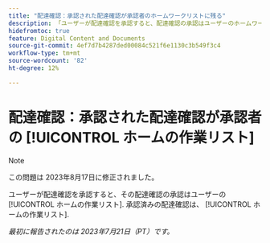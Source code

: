 ```yaml
---
title: "配達確認：承認された配達確認が承認者のホームワークリストに残る"
description: 「ユーザーが配達確認を承認すると、配達確認の承認はユーザーのホームワークリストに残ります。 承認済みの配達確認は、自動的にホームワークリストから削除されます。」
hidefromtoc: true
feature: Digital Content and Documents
source-git-commit: 4ef7d7b4287ded00084c521f6e1130c3b549f3c4
workflow-type: tm+mt
source-wordcount: '82'
ht-degree: 12%

---
```



# 配達確認：承認された配達確認が承認者の [!UICONTROL ホームの作業リスト]

<!--WF and WFP TOCs-->

>[!NOTE]
>
>この問題は 2023年8月17日に修正されました。

ユーザーが配達確認を承認すると、その配達確認の承認はユーザーの [!UICONTROL ホームの作業リスト]. 承認済みの配達確認は、 [!UICONTROL ホームの作業リスト].

_最初に報告されたのは 2023年7月21日（PT）です。_

